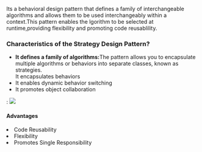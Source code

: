 Its a behavioral design pattern that defines a family of interchangeable algorithms and allows them to be used interchangeably within a context.This pattern enables the lgorithm to be selected at runtime,providing flexibility and promoting code reusablility.
<h3>Characteristics of the Strategy Design Pattern?
</h3>
<ul>
  <li><b>It defines a family of algorithms:</b>The pattern allows you to encapsulate multiple algorithms or behaviors into separate classes, known as strategies.</li
  <li>It encapsulates behaviors</li>
  <li>It enables dynamic behavior switching</li>
  <li>It promotes object collaboration</li>
</ul>: 
<img src="https://media.geeksforgeeks.org/wp-content/uploads/20240207154820/StrategyDesignPatternExample.webp"/>
<h4>Advantages</h4>
<li>Code Reusability</li>
<li>Flexibility</li>
<li>Promotes Single Responsibility</li>

